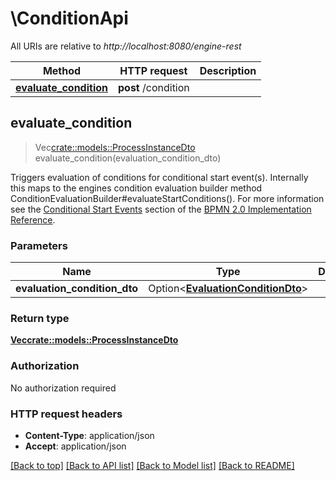 # \ConditionApi

All URIs are relative to *http://localhost:8080/engine-rest*

Method | HTTP request | Description
------------- | ------------- | -------------
[**evaluate_condition**](ConditionApi.md#evaluate_condition) | **post** /condition | 



## evaluate_condition

> Vec<crate::models::ProcessInstanceDto> evaluate_condition(evaluation_condition_dto)


Triggers evaluation of conditions for conditional start event(s).  Internally this maps to the engines condition evaluation builder method ConditionEvaluationBuilder#evaluateStartConditions().  For more information see the [Conditional Start Events](https://docs.camunda.org/manual/7.13/reference/bpmn20/events/conditional-events/#conditional-start-event) section of the [BPMN 2.0 Implementation Reference](https://docs.camunda.org/manual/7.13/reference/bpmn20/).

### Parameters


Name | Type | Description  | Required | Notes
------------- | ------------- | ------------- | ------------- | -------------
**evaluation_condition_dto** | Option<[**EvaluationConditionDto**](EvaluationConditionDto.md)> |  |  |

### Return type

[**Vec<crate::models::ProcessInstanceDto>**](ProcessInstanceDto.md)

### Authorization

No authorization required

### HTTP request headers

- **Content-Type**: application/json
- **Accept**: application/json

[[Back to top]](#) [[Back to API list]](../README.md#documentation-for-api-endpoints) [[Back to Model list]](../README.md#documentation-for-models) [[Back to README]](../README.md)

